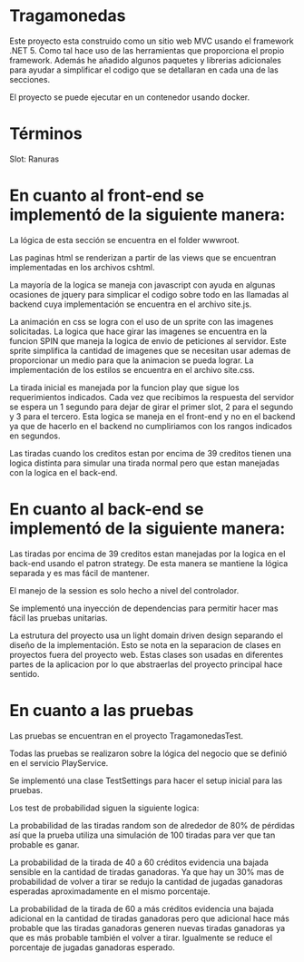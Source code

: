# Tragamonedas

Este proyecto esta construido como un sitio web MVC usando el framework .NET 5. Como tal hace uso de las herramientas que proporciona el propio framework. Además he añadido algunos paquetes y librerias adicionales para ayudar a simplificar el codigo que se detallaran en cada una de las secciones.

El proyecto se puede ejecutar en un contenedor usando docker.

# Términos
Slot: Ranuras


# En cuanto al front-end se implementó de la siguiente manera:
La lógica de esta sección se encuentra en el folder wwwroot.

Las paginas html se renderizan a partir de las views que se encuentran implementadas en los archivos cshtml.

La mayoría de la logica se maneja con javascript con ayuda en algunas ocasiones de jquery para simplicar el codigo sobre todo en las llamadas al backend cuya implementación se encuentra en el archivo site.js.

La animación en css se logra con el uso de un sprite con las imagenes solicitadas. La logica que hace girar las imagenes se encuentra en la funcion SPIN que maneja la logica de envio de peticiones al servidor. Este sprite simplifica la cantidad de imagenes que se necesitan usar ademas de proporcionar un medio para que la animacion se pueda lograr. La implementación de los estilos se encuentra en el archivo site.css.

La tirada inicial es manejada por la funcion play que sigue los requerimientos indicados. Cada vez que recibimos la respuesta del servidor se espera un 1 segundo para dejar de girar el primer slot, 2 para el segundo y 3 para el tercero. Esta logica se maneja en el front-end y no en el backend ya que de hacerlo en el backend no cumpliriamos con los rangos indicados en segundos.

Las tiradas cuando los creditos estan por encima de 39 creditos tienen una logica distinta para simular una tirada normal pero que estan manejadas con la logica en el back-end.

# En cuanto al back-end se implementó de la siguiente manera:
Las tiradas por encima de 39 creditos estan manejadas por la logica en el back-end usando el patron strategy. De esta manera se mantiene la lógica separada y es mas fácil de mantener.

El manejo de la session es solo hecho a nivel del controlador.

Se implementó una inyección de dependencias para permitir hacer mas fácil las pruebas unitarias.

La estrutura del proyecto usa un light domain driven design separando el diseño de la implementación. Esto se nota en la separacion de clases en proyectos fuera del proyecto web. Estas clases son usadas en diferentes partes de la aplicacion por lo que abstraerlas del proyecto principal hace sentido.

# En cuanto a las pruebas
Las pruebas se encuentran en el proyecto TragamonedasTest.

Todas las pruebas se realizaron sobre la lógica del negocio que se definió en el servicio PlayService.

Se implementó una clase TestSettings para hacer el setup inicial para las pruebas.

Los test de probabilidad siguen la siguiente logica:

La probabilidad de las tiradas random son de alrededor de 80% de pérdidas así que la prueba utiliza una simulación de 100 tiradas para ver que tan probable es ganar.

La probabilidad de la tirada de 40 a 60 créditos evidencia una bajada sensible en la cantidad de tiradas ganadoras. Ya que hay un 30% mas de probabilidad de volver a tirar se redujo la cantidad de jugadas ganadoras esperadas aproximadamente en el mismo porcentaje.

La probabilidad de la tirada de 60 a más créditos evidencia una bajada adicional en la cantidad de tiradas ganadoras pero que adicional hace más probable que las tiradas ganadoras generen nuevas tiradas ganadoras ya que es más probable también el volver a tirar. Igualmente se reduce el porcentaje de jugadas ganadoras esperado.



